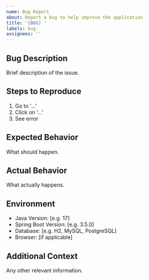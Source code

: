 ```yaml
---
name: Bug Report
about: Report a bug to help improve the application
title: '[BUG] '
labels: bug
assignees: ''
---
```


## Bug Description
Brief description of the issue.

## Steps to Reproduce
1. Go to '...'
2. Click on '...'
3. See error

## Expected Behavior
What should happen.

## Actual Behavior
What actually happens.

## Environment
- Java Version: [e.g. 17]
- Spring Boot Version: [e.g. 3.5.0]
- Database: [e.g. H2, MySQL, PostgreSQL]
- Browser: [if applicable]

## Additional Context
Any other relevant information.